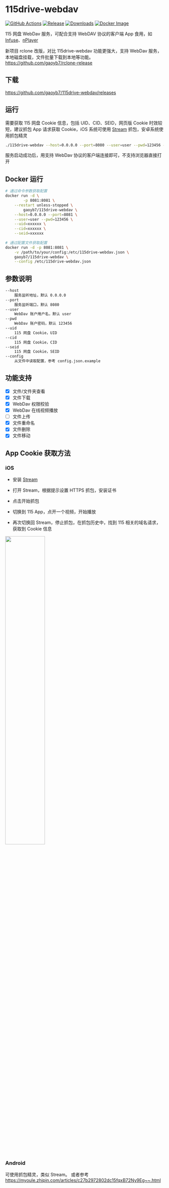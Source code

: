 # 115drive-webdav

[![GitHub Actions](https://img.shields.io/github/workflow/status/gaoyb7/115drive-webdav/CI)](https://github.com/gaoyb7/115drive-webdav/actions)
[![Release](https://img.shields.io/github/v/release/gaoyb7/115drive-webdav?display_name=tag)](https://github.com/gaoyb7/115drive-webdav/releases)
[![Downloads](https://img.shields.io/github/downloads/gaoyb7/115drive-webdav/total)](https://github.com/gaoyb7/115drive-webdav/releases)
[![Docker Image](https://img.shields.io/docker/pulls/gaoyb7/115drive-webdav)](https://hub.docker.com/r/gaoyb7/115drive-webdav)

115 网盘 WebDav 服务，可配合支持 WebDAV 协议的客户端 App 食用，如 [Infuse](https://firecore.com/infuse)、[nPlayer](https://nplayer.com) 

新项目 rclone 改版，对比 115drive-webdav 功能更强大，支持 WebDav 服务，本地磁盘挂载，文件批量下载到本地等功能。https://github.com/gaoyb7/rclone-release

## 下载
https://github.com/gaoyb7/115drive-webdav/releases

## 运行
需要获取 115 网盘 Cookie 信息，包括 UID、CID、SEID，网页版 Cookie 时效较短，建议抓包 App 请求获取 Cookie，iOS 系统可使用 [Stream](https://apps.apple.com/cn/app/stream/id1312141691) 抓包，安卓系统使用抓包精灵
```bash
./115drive-webdav --host=0.0.0.0 --port=8080 --user=user --pwd=123456 --uid=xxxxxx --cid=xxxxxxx --seid=xxxxx
```
服务启动成功后，用支持 WebDav 协议的客户端连接即可，不支持浏览器直接打开

## Docker 运行
```bash
# 通过命令参数获取配置
docker run -d \
        -p 8081:8081 \
	--restart unless-stopped \
        gaoyb7/115drive-webdav \
	--host=0.0.0.0 --port=8081 \
	--user=user --pwd=123456 \
	--uid=xxxxxx \
	--cid=xxxxxx \
	--seid=xxxxxx
	
# 通过配置文件获取配置
docker run -d -p 8081:8081 \
	-v /path/to/your/config:/etc/115drive-webdav.json \
	gaoyb7/115drive-webdav \
	--config /etc/115drive-webdav.json
```

## 参数说明
```bash
--host
    服务监听地址，默认 0.0.0.0
--port
    服务监听端口，默认 8080
--user
    WebDav 账户用户名，默认 user
--pwd
    WebDav 账户密码，默认 123456
--uid
    115 网盘 Cookie，UID
--cid
    115 网盘 Cookie，CID
--seid
    115 网盘 Cookie，SEID
--config
    从文件中读取配置，参考 config.json.example
```

## 功能支持

- [x] 文件/文件夹查看
- [x] 文件下载
- [x] WebDav 权限校验
- [x] WebDav 在线视频播放
- [ ] 文件上传
- [x] 文件重命名
- [x] 文件删除
- [x] 文件移动

## App Cookie 获取方法
### iOS
* 安装 [Stream](https://apps.apple.com/cn/app/stream/id1312141691)

* 打开 Stream，根据提示设置 HTTPS 抓包，安装证书

* 点击开始抓包

* 切换到 115 App，点开一个视频，开始播放

* 再次切换回 Stream，停止抓包，在抓包历史中，找到 115 相关的域名请求，获取到 Cookie 信息

<img src="https://user-images.githubusercontent.com/9281603/183956374-f3eb563b-3c04-4285-a0e8-af3eda13e42a.png" width="50%">

### Android
可使用抓包精灵，类似 Stream。
或者参考 https://myoule.zhipin.com/articles/c27b2972802dc15fqxB72Ny9Eg~~.html
